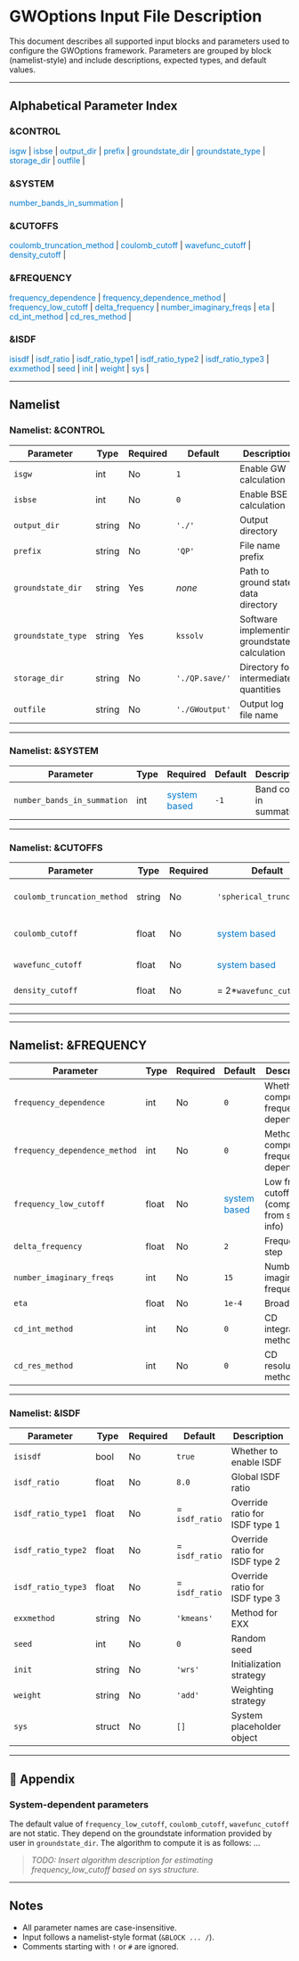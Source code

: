 <style>
a { color: #0077cc; text-decoration: none; }
a:hover { text-decoration: underline; }
</style>

# GWOptions Input File Description

This document describes all supported input blocks and parameters used to configure the GWOptions framework.
Parameters are grouped by block (namelist-style) and include descriptions, expected types, and default values.

---

## Alphabetical Parameter Index

### &CONTROL
<a href="#isgw">isgw</a> |
<a href="#isbse">isbse</a> |
<a href="#output_dir">output_dir</a> |
<a href="#prefix">prefix</a> |
<a href="#groundstate_dir">groundstate_dir</a> |
<a href="#groundstate_type">groundstate_type</a> |
<a href="#storage_dir">storage_dir</a> |
<a href="#outfile">outfile</a> |

### &SYSTEM
<a href="#number_bands_in_summation">number_bands_in_summation</a> |

### &CUTOFFS
<a href="#coulomb_truncation">coulomb_truncation_method</a> |
<a href="#coulomb_cutoff">coulomb_cutoff</a> |
<a href="#wavefunc_cutoff">wavefunc_cutoff</a> |
<a href="#density_cutoff">density_cutoff</a> |

### &FREQUENCY
<a href="#frequency_dependence">frequency_dependence</a> |
<a href="#frequency_dependence_method">frequency_dependence_method</a> |
<a href="#frequency_low_cutoff">frequency_low_cutoff</a> |
<a href="#delta_frequency">delta_frequency</a> |
<a href="#number_imaginary_freqs">number_imaginary_freqs</a> |
<a href="#eta">eta</a> |
<a href="#cd_int_method">cd_int_method</a> |
<a href="#cd_res_method">cd_res_method</a> |

### &ISDF
<a href="#isisdf">isisdf</a> |
<a href="#isdf_ratio">isdf_ratio</a> |
<a href="#isdf_ratio_type1">isdf_ratio_type1</a> |
<a href="#isdf_ratio_type2">isdf_ratio_type2</a> |
<a href="#isdf_ratio_type3">isdf_ratio_type3</a> |
<a href="#exxmethod">exxmethod</a> |
<a href="#seed">seed</a> |
<a href="#init">init</a> |
<a href="#weight">weight</a> |
<a href="#sys">sys</a> |

---

## Namelist

### Namelist: &CONTROL

| Parameter          | Type   | Required | Default      | Description                                      |
|--------------------|--------|----------|---------------|--------------------------------------------------|
| <a name="isgw"></a>`isgw`                | int    | No       | `1`           | Enable GW calculation                           |
| <a name="isbse"></a>`isbse`              | int    | No       | `0`           | Enable BSE calculation                          |
| <a name="output_dir"></a>`output_dir`    | string | No       | `'./'`        | Output directory                                |
| <a name="prefix"></a>`prefix`            | string | No       | `'QP'`        | File name prefix                                |
| <a name="groundstate_dir"></a>`groundstate_dir` | string | Yes | *none*       | Path to ground state data directory             |
| <a name="groundstate_type"></a>`groundstate_type` | string | Yes | `kssolv`       | Software implementing groundstate calculation             |
| <a name="storage_dir"></a>`storage_dir`  | string | No       | `'./QP.save/'`   | Directory for intermediate quantities           |
| <a name="outfile"></a>`outfile`          | string | No       | `'./GWoutput'`  | Output log file name                            |

---

### Namelist: &SYSTEM

| Parameter                             | Type   | Required | Default    | Description                        |
|----------------------------------------|--------|----------|------------|------------------------------------|
| <a name="number_bands_in_summation"></a>`number_bands_in_summation` | int    | <a href="#appendix-sys-freq">system based</a> | `-1`          | Band count in summation            |

---

### Namelist: &CUTOFFS


| Parameter           | Type   | Required | Default | Description                      |
|---------------------|--------|----------|---------|----------------------------------|
| <a name="coulomb_truncation"></a>`coulomb_truncation_method`         | string | No | `'spherical_truncation'` | Truncation method for Coulomb     |
| <a name="coulomb_cutoff"></a>`coulomb_cutoff`   | float  | No | <a href="#appendix-sys-freq">system based</a>  | Cutoff for Coulomb potential     |
| <a name="wavefunc_cutoff"></a>`wavefunc_cutoff` | float  | No | <a href="#appendix-sys-freq">system based</a>  | Cutoff for wavefunctions         |
| <a name="density_cutoff"></a>`density_cutoff`   | float  | No | = 2*`wavefunc_cutoff`  | Cutoff for density               |

---
---

## Namelist: &FREQUENCY


| Parameter                     | Type   | Required | Default             | Description                                |
|-------------------------------|--------|----------|----------------------|--------------------------------------------|
| <a name="frequency_dependence"></a>`frequency_dependence`         | int    | No | `0`       | Whether to compute frequency-dependence   |
| <a name="frequency_dependence_method"></a>`frequency_dependence_method` | int | No | `0`       | Method to compute frequency-dependence    |
| <a name="frequency_low_cutoff"></a>`frequency_low_cutoff`         | float  | No | <a href="#appendix-sys-freq">system based</a> | Low freq cutoff (computed from system info) |
| <a name="delta_frequency"></a>`delta_frequency`                   | float  | No | `2`       | Frequency step                            |
| <a name="number_imaginary_freqs"></a>`number_imaginary_freqs`     | int    | No | `15`      | Number of imaginary frequencies           |
| <a name="eta"></a>`eta`                                           | float  | No | `1e-4`    | Broadening                                |
| <a name="cd_int_method"></a>`cd_int_method`                       | int    | No | `0`       | CD integration method                     |
| <a name="cd_res_method"></a>`cd_res_method`                       | int    | No | `0`       | CD resolution method                      |

---

### Namelist: &ISDF

| Parameter             | Type   | Required | Default        | Description                         |
|------------------------|--------|----------|----------------|-------------------------------------|
| <a name="isisdf"></a>`isisdf`                   | bool   | No | `true`        | Whether to enable ISDF              |
| <a name="isdf_ratio"></a>`isdf_ratio`           | float  | No | `8.0`         | Global ISDF ratio                   |
| <a name="isdf_ratio_type1"></a>`isdf_ratio_type1` | float | No | = `isdf_ratio` | Override ratio for ISDF type 1      |
| <a name="isdf_ratio_type2"></a>`isdf_ratio_type2` | float | No | = `isdf_ratio` | Override ratio for ISDF type 2      |
| <a name="isdf_ratio_type3"></a>`isdf_ratio_type3` | float | No | = `isdf_ratio` | Override ratio for ISDF type 3      |
| <a name="exxmethod"></a>`exxmethod`             | string | No | `'kmeans'`    | Method for EXX                      |
| <a name="seed"></a>`seed`                       | int    | No | `0`           | Random seed                         |
| <a name="init"></a>`init`                       | string | No | `'wrs'`       | Initialization strategy             |
| <a name="weight"></a>`weight`                   | string | No | `'add'`       | Weighting strategy                  |
| <a name="sys"></a>`sys`                         | struct | No | `[]`          | System placeholder object           |
---

## 📎 Appendix

### <a name="appendix-sys-freq"></a> System-dependent parameters 

The default value of `frequency_low_cutoff`, `coulomb_cutoff`, `wavefunc_cutoff` are not static.
They depend on the groundstate information provided by user in `groundstate_dir`.
The algorithm to compute it is as follows:
...
> *TODO: Insert algorithm description for estimating frequency_low_cutoff based on sys structure.*

---

## Notes

- All parameter names are case-insensitive.
- Input follows a namelist-style format (`&BLOCK ... /`).
- Comments starting with `!` or `#` are ignored.
